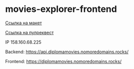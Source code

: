 # movies-explorer-frontend

[Ссылка на макет](https://disk.yandex.ru/d/Qf5_aSMwX_0F8A)

[Ссылка на пулреквест]()

IP 158.160.68.225

Backend: https://api.diplomamovies.nomoredomains.rocks/

Frontend: https://diplomamovies.nomoredomains.rocks/
